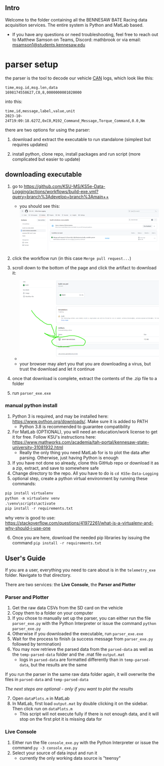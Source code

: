 
## Intro

Welcome to the folder containing all the BENNESAW BATE Racing data acquisition services. The entire system is Python and MatLab based.

- If you have any questions or need troubleshooting, feel free to reach out to Matthew Samson on Teams, Discord: mathbrook or via email: <msamson1@students.kennesaw.edu>

# parser setup

the parser is the tool to decode our vehicle [CAN](https://www.csselectronics.com/pages/can-bus-simple-intro-tutorial) logs, which look like this:

```csv
time,msg.id,msg.len,data
1698174558627,C0,8,0000000001020000
```

into this:

```csv
time,id,message,label,value,unit
2023-10-24T19:09:18.627Z,0xC0,M192_Command_Message,Torque_Command,0.0,Nm
```

there are two options for using the parser:

1. download and extract the executable to run standalone (simplest but requires updates)

2. install python, clone repo, install packages and run script (more complicated but easier to update)

## downloading executable

1. go to <https://github.com/KSU-MS/KS5e-Data-Logging/actions/workflows/build-exe.yml?query=branch%3Adevelop+branch%3Amain++>
    - you should see this: ![picture of workflow run page](readmepics/image.png)
2. click the workflow run (in this case `Merge pull request...`)

3. scroll down to the bottom of the page and click the artifact to download it:
    - ![picture of artifact download under workflow run](readmepics/image1.png)
    - your browser may alert you that you are downloading a virus, but trust the download and let it continue

4. once that download is complete, extract the contents of the .zip file to a folder
5. run `parser_exe.exe`

### manual python install

1. Python 3 is required, and may be installed here: <https://www.python.org/downloads/>. Make sure it is added to PATH
    - Python 3.8 is recommended to guarantee compatibility
2. For MatLab (OPTIONAL), you will need an education/work license to get it for free. Follow KSU's instructions here: <https://www.mathworks.com/academia/tah-portal/kennesaw-state-university-31081932.html>
    - Really the only thing you need MatLab for is to plot the data after parsing. Otherwise, just having Python is enough
3. If you have not done so already, clone this GitHub repo or download it as a zip, extract, and save to somewhere safe
4. Change directory to the repo. All you have to do is `cd KS5e-Data-Logging`
5. optional step, create a python virtual environment by running these commands:

```python
pip install virtualenv
python -m virtualenv venv
.\venv\scripts\activate
pip install -r requirements.txt
```

why venv is good to use: <https://stackoverflow.com/questions/41972261/what-is-a-virtualenv-and-why-should-i-use-one>

6. Once you are here, download the needed pip libraries by issuing the command `pip install -r requirements.txt`

## User's Guide

If you are a user, everything you need to care about is in the `telemetry_exe` folder. Navigate to that directory.

There are two services: the **Live Console**, the **Parser and Plotter**

### Parser and Plotter

1. Get the raw data CSVs from the SD card on the vehicle
2. Copy them to a folder on your computer
3. If you chose to manually set up the parser, you can either run the file `parser_exe.py` with the Python Interpreter or issue the command `python parser_exe.py`
4. Otherwise if you downloaded the executable, run `parser_exe.exe`
5. Wait for the process to finish (a success message from `parser_exe.py` followed by termination)
6. You may now retrieve the parsed data from the `parsed-data` as well as the `temp-parsed-data` folder and the .mat file `output.mat`
   - logs in `parsed-data` are formatted differently than in `temp-parsed-data`, but the results are the same

If you run the parser in the same raw data folder again, it will overwrite the files in `parsed-data` and `temp-parsed-data`

_The next steps are optional - only if you want to plot the results_

7. Open `dataPlots.m` in MatLab
8. In MatLab, first load `output.mat` by double clicking it on the sidebar. Then click run on `dataPlots.m`
    - This script will not execute fully if there is not enough data, and it will stop on the first plot it is missing data for

### Live Console

1. Either run the file `console_exe.py` with the Python Interpreter or issue the command `py -3 console_exe.py`
2. Select your source of data input and run it
   - currently the only working data source is "teensy"
